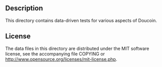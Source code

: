 Description
------------

This directory contains data-driven tests for various aspects of Doucoin.

License
--------

The data files in this directory are distributed under the MIT software
license, see the accompanying file COPYING or
http://www.opensource.org/licenses/mit-license.php.

